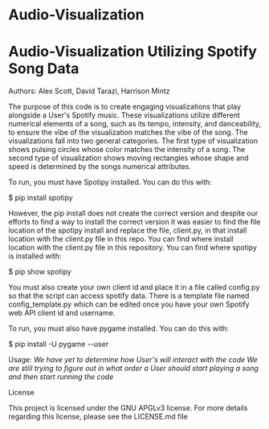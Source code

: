 # Audio-Visualization
# Audio-Visualization Utilizing Spotify Song Data
Authors: Alex Scott, David Tarazi, Harrison Mintz

The purpose of this code is to create engaging visualizations that play
alongside a User's Spotify music.  These visualizations utilize different
numerical elements of a song, such as its tempo, intensity, and danceability,
to ensure the vibe of the visualization matches the vibe of the song.  The
visualizations fall into two general categories.  The first type of 
visualization shows pulsing circles whose color matches the intensity
of a song.  The second type of visualization shows moving rectangles
whose shape and speed is determined by the songs numerical attributes.

To run, you must have Spotipy installed. You can do this with:

$ pip install spotipy

However, the pip install does not create the correct version and despite our
efforts to find a way to install the correct version it was easier to find the
file location of the spotipy install and replace the file, client.py, in that
install location with the client.py file in this repo. You can find where
install location with the client.py file in this repository. You can find where
spotipy is installed with:

$ pip show spotipy

You must also create your own client id and place it in a file called config.py
so that the script can access spotify data. There is a template file named
config_template.py which can be edited once you have your own Spotify web API
client id and username.

To run, you must also have pygame installed.  You can do this with:

$ pip install -U pygame --user

Usage:
*We have yet to determine how User's will interact with the code*
*We are still trying to figure out in what order a User should start
playing a song and then start running the code*

License

This project is licensed under the GNU APGLv3 license.
For more details regarding this license, please see the LICENSE.md file
